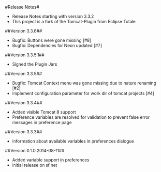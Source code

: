 #Release Notes#

* Release Notes starting with version 3.3.2
* This project is a fork of the Tomcat-Plugin from Eclipse Totale

##Version 3.3.6##
* Bugfix: Buttons were gone missing [#8]
* Bugfix: Dependencies for Neon updated [#7]

##Version 3.3.5.1##
* Signed the Plugin Jars

##Version 3.3.5##
* Bugfix: Tomcat Context menu was gone missing due to nature renaming [#2]
* Implement configuration parameter for work dir of tomcat projects [#4]

##Version 3.3.4##

* Added visible Tomcat 8 support
* Preference variables are resolved for validation to prevent false error messages in preference page

##Version 3.3.3##

* Information about available variables in preferences dialogue

##Version 0.1.0.2014-08-11##

* Added variable support in preferences
* initial release on sf.net
